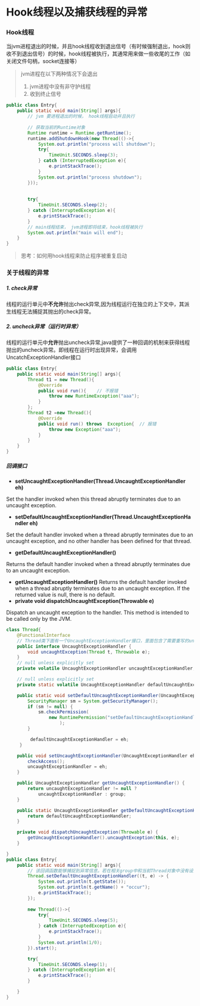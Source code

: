 # Hook线程以及捕获线程的异常
### Hook**线程**
当jvm进程退出的时候，并且hook线程收到退出信号（有时候强制退出，hook则收不到退出信号）的时候，hook线程被执行，其通常用来做一些收尾的工作（如关闭文件句柄，socket连接等）
> jvm进程在以下两种情况下会退出
> 1. jvm进程中没有非守护线程
> 2. 收到终止信号
```java
public class Entry{
    public static void main(String[] args){
        // jvm 要进程退出的时候， hook线程启动并且执行 
        
        // 获取当前的Runtime对象
        Runtime runtime = Runtime.getRuntime();
        runtime.addShutdownHook(new Thread(()->{
            System.out.println("process will shutdown");
            try{
                TimeUnit.SECONDS.sleep(3);
            } catch (InterruptedException e){
                e.printStackTrace();
            }
            System.out.println("process shutdown");
        }));
        
        
        try{
            TimeUnit.SECONDS.sleep(2);
        } catch (InterruptedException e){
            e.printStackTrace();
        }
        // main线程结束， jvm进程即将结束，hook线程被执行
        System.out.println("main will end");
    }
}
```
> 思考：如何用hook线程来防止程序被重复启动


### 关于线程的异常
##### 1. check异常
线程的运行单元中**不允许**抛出check异常,因为线程运行在独立的上下文中，其派生线程无法捕捉其抛出的check异常。
##### 2. uncheck异常（运行时异常）
线程的运行单元中**允许**抛出uncheck异常,java提供了一种回调的机制来获得线程抛出的uncheck异常。即线程在运行时出现异常，会调用UncatchExceptionHandler接口
```java
public class Entry{
    public static void main(String[] args){
        Thread t1 = new Thread(){
            @Override
            public void run(){    // 不报错
                throw new RuntimeException("aaa");
            }
        };
        Thread t2 =new Thread(){
            @Override
            public void run() throws  Exception{  // 报错
                throw new Exception("aaa");
            }
        }
    }
}
```
##### 回调接口

- **setUncaughtExceptionHandler(Thread.UncaughtExceptionHandler eh)**

Set the handler invoked when this thread abruptly terminates due to an uncaught exception.

- **setDefaultUncaughtExceptionHandler(Thread.UncaughtExceptionHandler eh)**

Set the default handler invoked when a thread abruptly terminates due to an uncaught exception, and no other handler has been defined for that thread.

- **getDefaultUncaughtExceptionHandler()**

Returns the default handler invoked when a thread abruptly terminates due to an uncaught exception.

- **getUncaughtExceptionHandler()**
Returns the default handler invoked when a thread abruptly terminates due to an uncaught exception. If the returned value is null, there is no default.
- **private void dispatchUncaughtException(Throwable e)** 

Dispatch an uncaught exception to the handler. This method is intended to be called only by the JVM.
```java
class Thread{
    @FunctionalInterface
    // Thread类下面有一个UncaughtExceptionHandler接口，里面包含了需要重写的uncaughtException函数
    public interface UncaughtExceptionHandler {
        void uncaughtException(Thread t, Throwable e);
    }
    // null unless explicitly set
    private volatile UncaughtExceptionHandler uncaughtExceptionHandler;

    // null unless explicitly set
    private static volatile UncaughtExceptionHandler defaultUncaughtExceptionHandler;

    public static void setDefaultUncaughtExceptionHandler(UncaughtExceptionHandler eh) {
        SecurityManager sm = System.getSecurityManager();
        if (sm != null) {
            sm.checkPermission(
                new RuntimePermission("setDefaultUncaughtExceptionHandler")
                    );
        }

         defaultUncaughtExceptionHandler = eh;
     }

    public void setUncaughtExceptionHandler(UncaughtExceptionHandler eh) {
        checkAccess();
        uncaughtExceptionHandler = eh;
    }

    public UncaughtExceptionHandler getUncaughtExceptionHandler() {
        return uncaughtExceptionHandler != null ?
            uncaughtExceptionHandler : group;
    }

    public static UncaughtExceptionHandler getDefaultUncaughtExceptionHandler(){
        return defaultUncaughtExceptionHandler;
    }

    private void dispatchUncaughtException(Throwable e) {
        getUncaughtExceptionHandler().uncaughtException(this, e);
    }

}
public class Entry{
    public static void main(String[] args){
        // 该回调函数能够捕捉到异常信息。若在相关group中和当前Thread对象中没有设置回调函数，则将异常的信息重定位到System.err中
        Thread.setDefaultUncaughtExceptionHandler((t, e) -> {
            System.out.println(t.getState());
            System.out.println(t.getName() + "occur");
            e.printStackTrace();
        });
        
        new Thread(()->{
            try{
                TimeUnit.SECONDS.sleep(5);
            } catch (InterruptedException e){
                e.printStackTrace();
            }
            System.out.println(1/0);
        }).start();

        try{
            TimeUnit.SECONDS.sleep(1);
        } catch (InterruptedException e){
            e.printStackTrace();
        }

    }
}
```